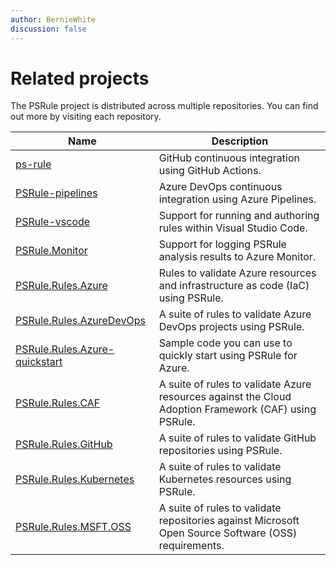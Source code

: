 ```yaml
---
author: BernieWhite
discussion: false
---
```


# Related projects

The PSRule project is distributed across multiple repositories.
You can find out more by visiting each repository.

Name                         | Description
----                         | -----------
[ps-rule][1]                 | GitHub continuous integration using GitHub Actions.
[PSRule-pipelines][2]        | Azure DevOps continuous integration using Azure Pipelines.
[PSRule-vscode][3]           | Support for running and authoring rules within Visual Studio Code.
[PSRule.Monitor][4]          | Support for logging PSRule analysis results to Azure Monitor.
[PSRule.Rules.Azure][5]      | Rules to validate Azure resources and infrastructure as code (IaC) using PSRule.
[PSRule.Rules.AzureDevOps][11] | A suite of rules to validate Azure DevOps projects using PSRule.
[PSRule.Rules.Azure-quickstart][10] | Sample code you can use to quickly start using PSRule for Azure.
[PSRule.Rules.CAF][6]        | A suite of rules to validate Azure resources against the Cloud Adoption Framework (CAF) using PSRule.
[PSRule.Rules.GitHub][7]     | A suite of rules to validate GitHub repositories using PSRule.
[PSRule.Rules.Kubernetes][8] | A suite of rules to validate Kubernetes resources using PSRule.
[PSRule.Rules.MSFT.OSS][9]   | A suite of rules to validate repositories against Microsoft Open Source Software (OSS) requirements.

  [1]: https://github.com/microsoft/ps-rule
  [2]: https://github.com/microsoft/PSRule-pipelines
  [3]: https://github.com/microsoft/PSRule-vscode
  [4]: https://github.com/microsoft/PSRule.Monitor
  [5]: https://aka.ms/ps-rule-azure
  [6]: https://github.com/microsoft/PSRule.Rules.CAF
  [7]: https://github.com/microsoft/PSRule.Rules.GitHub
  [8]: https://github.com/microsoft/PSRule.Rules.Kubernetes
  [9]: https://github.com/microsoft/PSRule.Rules.MSFT.OSS
  [10]: https://github.com/Azure/PSRule.Rules.Azure-quickstart
  [11]: https://github.com/cloudyspells/PSRule.Rules.AzureDevOps

